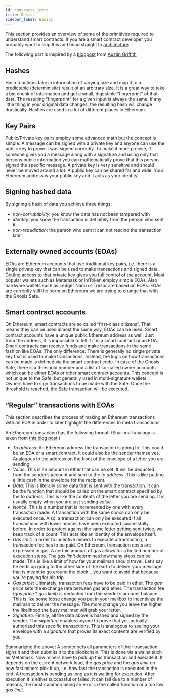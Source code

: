 ```yaml
---
id: contracts_intro
title: Basics
sidebar_label: Basics
---
```


This section provides an overview of some of the primitives required to understand smart contracts.
If you are a smart contract developer you probably want to skip this and head straight to [architecture](contracts_02_architecture.md)

The following part is inspired by a [blogpost](https://medium.com/@austin_48503/ethereum-meta-transactions-90ccf0859e84) from [Austin Griffith](https://twitter.com/austingriffith)

## Hashes
Hash functions take in information of varying size and map it to a predictable (deterministic) result of an arbitrary size. It is a great way to take a big chunk of information and get a small, digestible “fingerprint” of that data. The resulting “fingerprint” for a given input is always the same. If any little thing in your original data changes, the resulting hash will change drastically. Hashes are used in a lot of different places in Ethereum.

## Key Pairs
Public/Private key pairs employ some advanced math but the concept is simple: A message can be signed with a private key and anyone can use the public key to prove it was signed correctly. To make it more precise, if someone gives you a message along with a signature and using only that persons public information you can mathematically prove that this person signed the specific message. A private key is very sensitive and should never be moved around a lot. A public key can be shared far and wide. Your Ethereum address is your public key and it acts as your identity. 

## Signing hashed data
By signing a hash of data you achieve three things:

- *non-corruptibility*: you know the data has not been tampered with
- *identity*: you know the transaction is definitely from the person who sent it
- *non-repudiation*: the person who sent it can not rescind the transaction later

## Externally owned accounts (EOAs)
EOAs are Ethereum accounts that use traditional key pairs, i.e. there is a single private key that can be used to make transactions and signed data. Getting access to that private key gives you full control of the account. Most popular wallets such as Metamask or imToken employ simple EOAs. Also hardware wallets such as Ledger Nano or Trezor are based on EOAs. EOAs are currently still the norm on Ethereum we are trying to change that with the Gnosis Safe.

## Smart contract accounts
On Ethereum, smart contracts are so called “first-class citizens”. That means they can be used almost the same way, EOAs can be used. Smart contract accounts have a unique public Ethereum address as well. Just from the address, it is impossible to tell if it is a smart contract or an EOA. Smart contracts can receive funds and make transactions in the same fashion like EOAs.
The only difference: There is generally no single private key that is used to make transactions. Instead, the logic on how transactions can be made is defined via the smart contract code. In case of the Gnosis Safe, there is a threshold number and a list of so-called owner accounts which can be either EOAs or other smart contract accounts. This concept is not unique to the Safe, but generally used in multi-signature wallets. Owners have to sign transactions to be made with the Safe. Once the threshold is reached, the Safe transaction will be executed.

## “Regular” transactions with EOAs
This section describes the process of making an Ethereum transactions with an EOA in order to later highlight the differences to meta transactions.

An Ethereum transaction has the following format:
(Snail mail analogy is taken from [this blog post](https://medium.com/@austin_48503/ethereum-meta-transactions-90ccf0859e84).)

- *To address*: An Ethereum address the transaction is going to. This could be an EOA or a smart contract. It could also be the sender themselves. Analogous to the address on the front of the envelope of a letter you are sending.
- *Value*: This is an amount in ether that can be set. It will be deducted from the sender’s account and sent to the *to address*. This is like putting a little cash in the envelope for the recipient.
- *Data*: This is literally some data that is sent with the transaction. It can be the function that should be called on the smart contract specified by the *to address*. This is like the contents of the letter you are sending. It is usually empty when you are just sending *value*.
- *Nonce*: This is a number that is incremented by one with every transaction made. A transaction with the same *nonce* can only be executed once. Also, a transaction can only be executed if all transactions with lower nonces have been executed successfully before. In order to protect against the same letter getting sent twice, we keep track of a count. This acts like an identity of the envelope itself.
- *Gas limit*: In order to incentive miners to execute a transaction, a transaction fee has to be paid. On Ethereum, transaction costs are expressed in gas. A certain amount of gas allows for a limited number of execution steps. The *gas limit* determines how many steps can be made. This is like a limit of how far your mailman should travel. Let’s say he ends up going to the other side of the earth to deliver your message that is meant to go around the block… you want to avoid that because you’re paying for his trip.
- *Gas price*: Ultimately, transaction fees have to be paid in ether. The *gas price* sets the exchange rate between gas and ether. The transaction fee (*gas price* * *gas limit*) is deducted from the sender’s account balance. This is like some loose change you put in your mailbox to incentivize the mailman to deliver the message. The more change you leave the higher the likelihood the busy mailman will grab your letter.
- *Signature*: Finally, all the data above is hashed and signed by the sender. The *signature* enables anyone to prove that you actually authorized this specific transactions. This is analogous to sealing your envelope with a *signature* that proves its exact contents are verified by you.

Summarizing the above: A sender sets all parameters of their transaction, signs it and then submits it to the blockchain. This is done via a wallet such as Metamask. Now miners have to pick up this transaction and execute it. It depends on the current network load, the *gas price* and the *gas limit* on how fast miners pick it up, i.e. how fast the transaction is executed in the end. A transaction is pending as long as it is waiting for execution. After execution it is either successful or failed. It can fail due to a number of reasons, the most common being an error in the called function or a too low *gas limit*.
